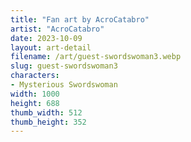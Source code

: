 ```yaml
---
title: "Fan art by AcroCatabro"
artist: "AcroCatabro"
date: 2023-10-09
layout: art-detail
filename: /art/guest-swordswoman3.webp
slug: guest-swordswoman3
characters:
- Mysterious Swordswoman
width: 1000
height: 688
thumb_width: 512
thumb_height: 352
---
```

